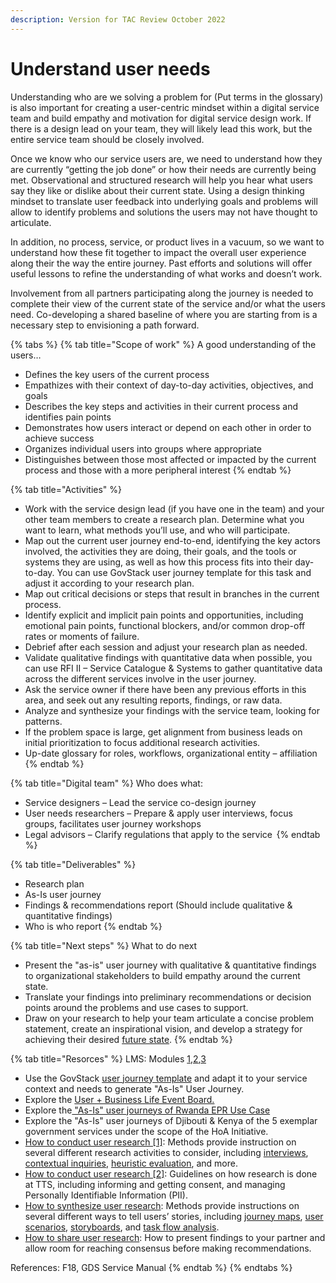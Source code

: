 ```yaml
---
description: Version for TAC Review October 2022
---
```


# Understand user needs

Understanding who are we solving a problem for (Put terms in the glossary) is also important for creating a user-centric mindset within a digital service team  and build empathy and motivation for digital service design work. If there is a design lead on your team, they will likely lead this work, but the entire service team should be closely involved.&#x20;

Once we know who our service users are, we need to understand how they are currently “getting the job done” or how their needs are currently being met. Observational and structured research will help you hear what users say they like or dislike about their current state. Using a design thinking mindset to translate user feedback into underlying goals and problems will allow to identify problems and solutions the users may not have thought to articulate.&#x20;

In addition, no process, service, or product lives in a vacuum, so we want to understand how these fit together to impact the overall user experience along their  the way the entire journey. Past efforts and solutions will offer useful lessons to refine the understanding of what works and doesn’t work.&#x20;

Involvement from all partners participating along the journey is needed to complete their view of the current state of the service and/or what the users need.  Co-developing a shared baseline of where you are starting from is a necessary step to envisioning a path forward.&#x20;

{% tabs %}
{% tab title="Scope of work" %}
A good understanding of the users…

* Defines the key users of the current process&#x20;
* Empathizes with their context of day-to-day activities, objectives, and goals&#x20;
* Describes the key steps and activities in their current process and identifies pain points&#x20;
* Demonstrates how users interact or depend on each other in order to achieve success&#x20;
* Organizes individual users into groups where appropriate&#x20;
* Distinguishes between those most affected or impacted by the current process and those with a more peripheral interest
{% endtab %}

{% tab title="Activities" %}
* Work with the service design lead (if you have one in the team) and your other team members to create a research plan. Determine what you want to learn, what methods you’ll use, and who will participate.&#x20;
* Map out the current user journey end-to-end, identifying the key actors involved, the activities they are doing, their goals, and the tools or systems they are using, as well as how this process fits into their day-to-day. You can use GovStack user journey template for this task and adjust it according to your research plan. &#x20;
* Map out critical decisions or steps that result in branches in the current process.&#x20;
* Identify explicit and implicit pain points and opportunities, including emotional pain points, functional blockers, and/or common drop-off rates or moments of failure.&#x20;
* Debrief after each session and adjust your research plan as needed.&#x20;
* Validate qualitative findings with quantitative data when possible, you can use RFI II – Service Catalogue & Systems to gather quantitative data across the different services involve in the user journey. &#x20;
* Ask the service owner if there have been any previous efforts in this area, and seek out any resulting reports, findings, or raw data.&#x20;
* Analyze and synthesize your findings with the service team, looking for patterns.&#x20;
* If the problem space is large, get alignment from business leads on initial prioritization to focus additional research activities.&#x20;
* Up-date glossary for roles, workflows, organizational entity – affiliation&#x20;
{% endtab %}

{% tab title="Digital team" %}
Who does what:

* Service designers – Lead the service co-design journey&#x20;
* User needs researchers – Prepare & apply user interviews, focus groups, facilitates user journey workshops &#x20;
* Legal advisors – Clarify regulations that apply to the service &#x20;
{% endtab %}

{% tab title="Deliverables" %}
* Research plan &#x20;
* As-Is user journey &#x20;
* Findings & recommendations report (Should include qualitative & quantitative findings) &#x20;
* Who is who report &#x20;
{% endtab %}

{% tab title="Next steps" %}
What to do next&#x20;

* Present the "as-is" user journey with qualitative & quantitative findings to organizational stakeholders to build empathy around the current state.&#x20;
* Translate your findings into preliminary recommendations or decision points around the problems and use cases to support.&#x20;
* Draw on your research to help your team articulate a concise problem statement, create an inspirational vision, and develop a strategy for achieving their desired [future state](https://product-guide.18f.gov/define/).&#x20;
{% endtab %}

{% tab title="Resorces" %}
LMS: Modules [1](../learning-and-exchange/govstack-learning-management-system/#awareness-building-and-expression-of-interest),[2](../learning-and-exchange/govstack-learning-management-system/#agreement-of-cooperation),[3](../learning-and-exchange/govstack-learning-management-system/#govstack-internal-kick-off) &#x20;

* Use the GovStack [user journey template](../learning-and-exchange/artefacts.md#request-for-information-5-rfi-5) and adapt it to your service context and needs to generate "As-Is" User Journey.&#x20;
* Explore the [User + Business Life Event Board.](https://miro.com/app/board/uXjVOiQif00=/?share\_link\_id=574341797123)
* Explore the[ "As-Is" user journeys of Rwanda EPR Use Case ](https://miro.com/app/board/uXjVPJNVyjg=/?share\_link\_id=546357928944)
* Explore the  "As-Is" user journeys of Djibouti & Kenya of the 5 exemplar government services under the scope of the HoA Initiative.&#x20;
* [How to conduct user research \[1\]](https://methods.18f.gov/interview-checklist/): Methods provide instruction on several different research activities to consider, including [interviews](https://methods.18f.gov/stakeholder-and-user-interviews), [contextual inquiries](https://methods.18f.gov/contextual-inquiry), [heuristic evaluation](https://methods.18f.gov/heuristic-evaluation), and more.&#x20;
* [How to conduct user research \[2\]](https://handbook.tts.gsa.gov/research-guidelines/): Guidelines on how research is done at TTS, including informing and getting consent, and managing Personally Identifiable Information (PII).&#x20;
* [How to synthesize user research](https://methods.18f.gov/): Methods provide instructions on several different ways to tell users’ stories, including [journey maps](https://methods.18f.gov/journey-mapping), [user scenarios](https://methods.18f.gov/user-scenarios), [storyboards](https://methods.18f.gov/storyboarding), and [task flow analysis](https://methods.18f.gov/decide/task-flow-analysis/).&#x20;
* [How to share user research](https://18f.gsa.gov/2018/02/06/getting-partners-on-board-with-research-findings/): How to present findings to your partner and allow room for reaching consensus before making recommendations.&#x20;

References: F18, GDS Service Manual &#x20;
{% endtab %}
{% endtabs %}

